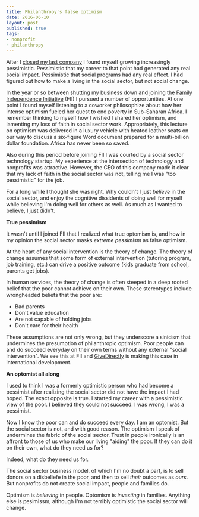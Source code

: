 ```yaml
---
title: Philanthropy's false optimism
date: 2016-06-10
layout: post
published: true
tags:
- nonprofit
- philanthropy
---
```


After I [closed my last company][idealistics] I found myself growing increasingly pessimistic. Pessimistic that my career to that point had generated any real social impact. Pessimistic that social programs had any real effect. I had figured out how to make a living in the social sector, but not social change.

In the year or so between shutting my business down and joining the [Family Independence Initiative][fii] (FII) I pursued a number of opportunities. At one point I found myself listening to a coworker philosophize about how her intense optimism fueled her quest to end poverty in Sub-Saharan Africa. I remember thinking to myself how I wished I shared her optimism, and lamenting my loss of faith in social sector work. Appropriately, this lecture on optimism was delivered in a luxury vehicle with heated leather seats on our way to discuss a six-figure Word document prepared for a multi-billion dollar foundation. Africa has never been so saved.

Also during this period before joining FII I was courted by a social sector technology startup. My experience at the intersection of technology and nonprofits was attractive. However, the CEO of this company made it clear that my lack of faith in the social sector was not, telling me I was "too pessimistic" for the job.

For a long while I thought she was right. Why couldn't I just *believe* in the social sector, and enjoy the cognitive dissidents of doing well for myself while believing I'm doing well for others as well. As much as I wanted to believe, I just didn't.

**True pessimism**

It wasn't until I joined FII that I realized what true optomism is, and how in my opinion the social sector masks *extreme pessimism* as false optimism.

At the heart of any social intervention is the theory of change. The theory of change assumes that some form of external intervention (tutoring program, job training, etc.) can drive a positive outcome (kids graduate from school, parents get jobs).

In human services, the theory of change is often steeped in a deep rooted belief that the poor cannot achieve on their own. These stereotypes include wrongheaded beliefs that the poor are:

- Bad parents
- Don't value education
- Are not capable of holding jobs
- Don't care for their health

These assumptions are not only wrong, but they underscore a sinicism that undermines the presumption of philanthropic optimism. Poor people can and do succeed everyday on their own terms without any external "social intervention". We see this at FII and [GiveDirectly][givedirectly] is making this case in international development.

**An optomist all along**

I used to think I was a formerly optimistic person who had become a pessimist after realizing the social sector did not have the impact I had hoped. The exact opposite is true. I started my career with a pessimistic view of the poor. I believed they could not succeed. I was wrong, I was a pessimist.

Now I know the poor can and do succeed every day. I am an optomist. But the social sector is not, and with good reason. The optimism I speak of undermines the fabric of the social sector. Trust in people ironically is an affront to those of us who make our living "aiding" the poor. If they can do it on their own, what do they need us for? 

Indeed, what do they need us for.

The social sector business model, of which I'm no doubt a part, is to sell donors on a disbeliefe in the poor, and then to sell *their* outcomes as *ours*. But nonprofits do not create social impact, people and families do.

Optimism is *believing* in people. Optomism is *investing* in families. Anything else is pesimissm, although I'm not terribly optimistic the social sector will change.

[idealistics]: http://fullcontactphilanthropy.com/2013/06/18/goodbye-idealistics/
[fii]: http://fullcontactphilanthropy.com/2014/11/10/why-i-joined-the-family-independence-initiative/
[givedirectly]: http://givedirectly.org
